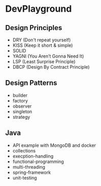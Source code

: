 # DevPlayground

## Design Principles
- DRY (Don't repeat yourself)
- KISS (Keep it short & simple)
- SOLID
- YAGNI (You Aren’t Gonna Need It)
- LSP (Least Surprise Principle)
- DBCP (Design By Contract Principle)

## Design Patterns
- builder
- factory
- observer
- singleton
- strategy

## Java
- API example with MongoDB and docker
- collections
- execption-handling
- functional-programming
- multi-threading
- spring-framework
- unit-testing
